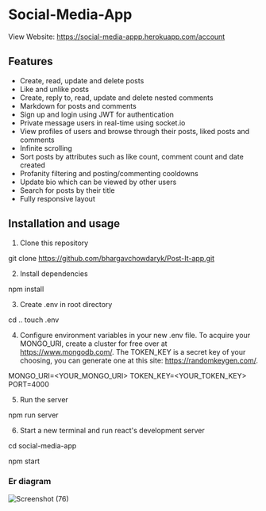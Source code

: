 # Social-Media-App

View Website: https://social-media-appp.herokuapp.com/account
## Features
- Create, read, update and delete posts
- Like and unlike posts
- Create, reply to, read, update and delete nested comments
- Markdown for posts and comments
- Sign up and login using JWT for authentication
- Private message users in real-time using socket.io
- View profiles of users and browse through their posts, liked posts and comments
- Infinite scrolling 
- Sort posts by attributes such as like count, comment count and date created
- Profanity filtering and posting/commenting cooldowns
- Update bio which can be viewed by other users
- Search for posts by their title
- Fully responsive layout

## Installation and usage
1) Clone this repository  

git clone https://github.com/bhargavchowdaryk/Post-It-app.git

2) Install dependencies  
 
npm install


3) Create .env in root directory

cd ..
touch .env

4) Configure environment variables in your new .env file. To acquire your MONGO_URI, create a cluster for free over at https://www.mongodb.com/. The TOKEN_KEY is a secret key of your choosing, you can generate one at this site: https://randomkeygen.com/.

MONGO_URI=<YOUR_MONGO_URI> 
TOKEN_KEY=<YOUR_TOKEN_KEY>
PORT=4000

5) Run the server

npm run server

6) Start a new terminal and run react's development server

cd social-media-app

npm start
### Er diagram



![Screenshot (76)](https://user-images.githubusercontent.com/104010340/178090385-0ff19b16-2cab-4889-8357-e6bfb359310c.png)
